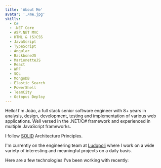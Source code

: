 ```yaml
---
title: 'About Me'
avatar: './me.jpg'
skills:
  - C#
  - .NET Core
  - ASP.NET MVC
  - HTML & (S)CSS
  - JavaScript
  - TypeScript
  - Angular
  - BackboneJS
  - MarionetteJS
  - React
  - WPF
  - SQL
  - MongoDB
  - Elastic Search
  - PowerShell
  - TeamCity
  - Octopus Deploy
---
```


Hello! I'm João, a full stack senior software engineer with 8+ years in analysis, design,
development, testing and implementation of various web applications. Well versed in the .NET/C# framework and experienced in multiple JavaScript frameworks.

I follow [SOLID](https://en.wikipedia.org/wiki/SOLID) Architecture Principles.

I'm currently on the engineering team at [Ludopoli](https://www.ludopoli.com/) where I work on a wide variety of interesting and meaningful projects on a daily basis.

Here are a few technologies I've been working with recently:
